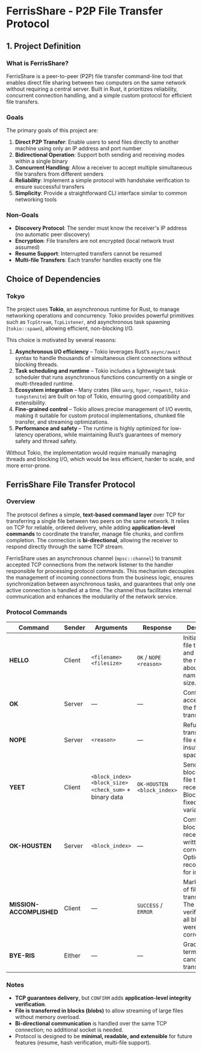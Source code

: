 # FerrisShare - P2P File Transfer Protocol

## 1. Project Definition

### What is FerrisShare?

FerrisShare is a peer-to-peer (P2P) file transfer command-line tool that enables direct file sharing between two computers on the same network without requiring a central server. Built in Rust, it prioritizes reliability, concurrent connection handling, and a simple custom protocol for efficient file transfers.

### Goals

The primary goals of this project are:

1. **Direct P2P Transfer**: Enable users to send files directly to another machine using only an IP address and port number
2. **Bidirectional Operation**: Support both sending and receiving modes within a single binary
3. **Concurrent Handling**: Allow a receiver to accept multiple simultaneous file transfers from different senders
4. **Reliability**: Implement a simple protocol with handshake verification to ensure successful transfers
5. **Simplicity**: Provide a straightforward CLI interface similar to common networking tools

### Non-Goals

- **Discovery Protocol**: The sender must know the receiver's IP address (no automatic peer discovery)
- **Encryption**: File transfers are not encrypted (local network trust assumed)
- **Resume Support**: Interrupted transfers cannot be resumed
- **Multi-file Transfers**: Each transfer handles exactly one file

## **Choice of Dependencies**

### Tokyo

The project uses **Tokio**, an asynchronous runtime for Rust, to manage networking operations and concurrency. Tokio provides powerful primitives such as `TcpStream`, `TcpListener`, and asynchronous task spawning (`tokio::spawn`), allowing efficient, non-blocking I/O.

This choice is motivated by several reasons:

1. **Asynchronous I/O efficiency** – Tokio leverages Rust’s `async/await` syntax to handle thousands of simultaneous client connections without blocking threads.
2. **Task scheduling and runtime** – Tokio includes a lightweight task scheduler that runs asynchronous functions concurrently on a single or multi-threaded runtime.
3. **Ecosystem integration** – Many crates (like `warp`, `hyper`, `reqwest`, `tokio-tungstenite`) are built on top of Tokio, ensuring good compatibility and extensibility.
4. **Fine-grained control** – Tokio allows precise management of I/O events, making it suitable for custom protocol implementations, chunked file transfer, and streaming optimizations.
5. **Performance and safety** – The runtime is highly optimized for low-latency operations, while maintaining Rust’s guarantees of memory safety and thread safety.

Without Tokio, the implementation would require manually managing threads and blocking I/O, which would be less efficient, harder to scale, and more error-prone.

## **FerrisShare File Transfer Protocol**

### **Overview**

The protocol defines a simple, **text-based command layer** over TCP for transferring a single file between two peers on the same network. It relies on TCP for reliable, ordered delivery, while adding **application-level commands** to coordinate the transfer, manage file chunks, and confirm completion. The connection is **bi-directional**, allowing the receiver to respond directly through the same TCP stream.

FerrisShare uses an asynchronous channel (`mpsc::channel`) to transmit accepted TCP connections from the network listener to the handler responsible for processing protocol commands. This mechanism decouples the management of incoming connections from the business logic, ensures synchronization between asynchronous tasks, and guarantees that only one active connection is handled at a time. The channel thus facilitates internal communication and enhances the modularity of the network service.

### **Protocol Commands**

| Command                  | Sender | Arguments                                              | Response                   | Description                                                                                      |
| ------------------------ | ------ | ------------------------------------------------------ | -------------------------- | ------------------------------------------------------------------------------------------------ |
| **HELLO**                | Client | `<filename> <filesize>`                                | `OK` / `NOPE <reason>`     | Initiates the file transfer and informs the receiver about the file name and size.               |
| **OK**                   | Server | —                                                      | —                          | Confirms acceptance of the file transfer.                                                        |
| **NOPE**                 | Server | `<reason>`                                             | —                          | Refuses the transfer (e.g., file exists, insufficient space).                                    |
| **YEET**                 | Client | `<block_index> <block_size> <check_sum>` + binary data | `OK-HOUSTEN <block_index>` | Sends one block of the file to the receiver. Blocks are fixed or variable size.                  |
| **OK-HOUSTEN**           | Server | `<block_index>`                                        | —                          | Confirms the block was received and written correctly. Optional but recommended for integrity.   |
| **MISSION-ACCOMPLISHED** | Client | —                                                      | `SUCCESS` / `ERROR`        | Marks the end of file transmission. The server verifies that all blocks were received correctly. |
| **BYE-RIS**              | Either | —                                                      | —                          | Gracefully terminates or cancels the transfer.                                                   |

### **Notes**

- **TCP guarantees delivery**, but `CONFIRM` adds **application-level integrity verification**.
- **File is transferred in blocks (blobs)** to allow streaming of large files without memory overload.
- **Bi-directional communication** is handled over the same TCP connection; no additional socket is needed.
- Protocol is designed to be **minimal, readable, and extensible** for future features (resume, hash verification, multi-file support).
